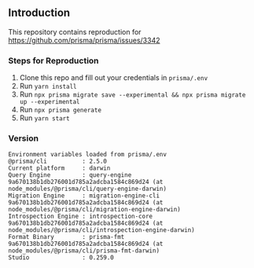 ## Introduction

This repository contains reproduction for https://github.com/prisma/prisma/issues/3342


### Steps for Reproduction

1. Clone this repo and fill out your credentials in `prisma/.env`
2. Run `yarn install`
3. Run `npx prisma migrate save --experimental && npx prisma migrate up --experimental`
4. Run `npx prisma generate`
5. Run `yarn start`


### Version
```
Environment variables loaded from prisma/.env
@prisma/cli          : 2.5.0
Current platform     : darwin
Query Engine         : query-engine 9a670138b1db276001d785a2adcba1584c869d24 (at node_modules/@prisma/cli/query-engine-darwin)
Migration Engine     : migration-engine-cli 9a670138b1db276001d785a2adcba1584c869d24 (at node_modules/@prisma/cli/migration-engine-darwin)
Introspection Engine : introspection-core 9a670138b1db276001d785a2adcba1584c869d24 (at node_modules/@prisma/cli/introspection-engine-darwin)
Format Binary        : prisma-fmt 9a670138b1db276001d785a2adcba1584c869d24 (at node_modules/@prisma/cli/prisma-fmt-darwin)
Studio               : 0.259.0
```
